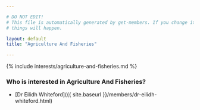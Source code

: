 ```yaml
---

# DO NOT EDIT!
# This file is automatically generated by get-members. If you change it, bad
# things will happen.

layout: default
title: "Agriculture And Fisheries"

---
```


{% include interests/agriculture-and-fisheries.md %}

### Who is interested in Agriculture And Fisheries?


* [Dr Eilidh Whiteford]({{ site.baseurl }}/members/dr-eilidh-whiteford.html)
